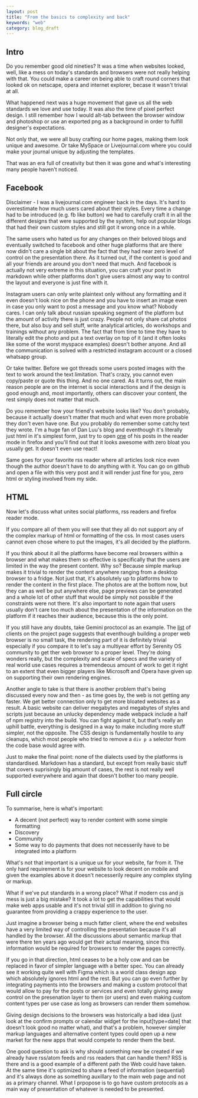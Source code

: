 ```yaml
---
layout: post
title: "From the basics to complexity and back"
keywords: "web"
category: blog_draft
---
```


## Intro

Do you remember good old nineties? It was a time when websites looked, well,
like a mess on today's standards and browsers were not really helping with
that. You could make a career on being able to craft round corners that looked
ok on netscape, opera and internet explorer, becase it wasn't trivial at all.

What happened next was a huge movement that gave us all the web standards we
love and use today. It was also the time of pixel perfect design.  I still
remember how I would alt-tab between the browser window and photoshop or use an
exported png as a background in order to fulfill designer's expectations.

Not only that, we were all busy crafting our home pages, making them look
unique and awesome. Or take MySpace or Livejournal.com where you could make
your journal unique by adjusting the templates.

That was an era full of creativity but then it was gone and what's interesting
many people haven't noticed.

## Facebook

Disclaimer - I was a livejournal.com engineer back in the days. It's hard to
overestimate how much users cared about their styles. Every time a change
had to be introduced (e.g. fb like button) we had to carefully craft it in all
the different designs that were supported by the system, help out popular blogs
that had their own custom styles and still got it wrong once in a while.

The same users who hated us for any changes on their beloved blogs and
eventually switched to facebook and other huge platforms that are there now
didn't care a single bit about the fact that they had near zero level of
control on the presentation there. As it turned out, if the content is good and
all your friends are around you don't need that much. And facebook is actually
not very extreme in this situation, you can craft your post in markdown while
other platforms don't give users almost any way to control the layout and
everyone is just fine with it.

Instagram users can only write plaintext only without any formatting and it
even doesn't look nice on the phone and you have to insert an image even in
case you only want to post a message and you know what? Nobody cares. I can
only talk about russian speaking segment of the platform but the amount of
activity there is just crazy. People not only share cat photos there, but also
buy and sell stuff, write analytical articles, do workshops and trainings
without any problem. The fact that from time to time they have to literally
edit the photo and put a text overlay on top of it (and it often looks like
some of the worst myspace examples) doesn't bother anyone. And all the
communication is solved with a restricted instagram account or a closed
whatsapp group.

Or take twitter. Before we got threads some users posted images with the text
to work around the text limitation. That's crazy, you cannot even copy/paste or
quote this thing. And no one cared. As it turns out, the main reason people are
on the internet is social interactions and if the design is good enough and,
most importantly, others can discover your content, the rest simply does not
matter that much.

Do you remember how your friend's website looks like? You don't probably,
because it actually doesn't matter that much and what even more probable they
don't even have one. But you probably do remember some catchy text they wrote.
I'm a huge fan of Dan Luu's blog and eventhough it's literally just html in
it's simplest form, just try to open [one][1] of his posts in the reader mode
in firefox and you'll find out that it looks awesome with zero bloat you
usually get. It doesn't even use react!

Same goes for your favorite rss reader where all articles look nice even though
the author doesn't have to do anything with it. You can go on github and open a
file with this very post and it will render just fine for you, zero html or
styling involved from my side.

## HTML

Now let's discuss what unites social platforms, rss readers and firefox reader
mode.

If you compare all of them you will see that they all do not support any of the
complex markup of html or formatting of the css. In most cases users cannot
even chose where to put the images, it's all decided by the platform.

If you think about it all the platforms have become real browsers within a
browser and what makes them so effective is specifically that the users are
limited in the way the present content. Why so? Because simple markup makes it
trivial to render the content anywhere ranging from a desktop browser to a
fridge.  Not just that, it's absolutely up to platforms how to render the
content in the first place. The photos are at the bottom now, but they can as
well be put anywhere else, page previews can be generated and a whole lot of
other stuff that would be simply not possible if the constraints were not
there.  It's also important to note again that users usually don't care too
much about the presentation of the information on the platform if it reaches
their audience, because this is the only point.

If you still have any doubts, take Gemini proctocol as an example. The
[list][2] of clients on the project page suggests that eventhough building a
proper web browser is no small task, the rendering part of it is definitely
trivial especially if you compare it to let's say a multiyear effort by
Serenity OS community to get ther web browser to a proper level. They're doing
wonders really, but the complexity and scale of specs and the variety of real
world use cases requires a tremendeous amount of work to get it right to an
extent that even bigger players like Microsoft and Opera have given up on
supporting their own rendering engines.

Another angle to take is that there is another problem that's being discussed
every now and then - as time goes by, the web is not getting any faster. We get
better connection only to get more bloated websites as a result. A basic
website can deliver megabytes and megabytes of styles and scripts just because
an unlucky dependency made webpack include a half of npm registry into the
build. You can fight against it, but that's really an uphill battle, everything
is designed in a way to make including more stuff simpler, not the opposite.
The CSS design is fundamentally hostile to any cleanups, which most people who
tried to remove a `div p a` selector from the code base would agree with.

Just to make the final point: none of the dialects used by the platforms is
standardised. Markdown has a standard, but except from really basic stuff that
covers suprisingly big amount of cases, the rest is not really well supported
everywhere and again that doesn't bother too many people.

## Full circle

To summarise, here is what's important:

- A decent (not perfect) way to render content with some simple formatting
- Discovery
- Community
- Some way to do payments that does not necesserily have to be integrated into
  a platform

What's not that important is a unique ux for your website, far from it. The
only hard requirement is for your website to look decent on mobile and given
the examples above it doesn't necesserily require any complex styling or
markup.

What if we've put standards in a wrong place? What if modern css and js mess is
just a big mistake? It took a lot to get the capabilities that would make web
apps usable and it's not trivial still in addition to giving no guarantee from
providing a crappy experience to the user.

Just imagine a browser being a much fatter client, where the end websites have
a very limited way of controlling the presentation because it's all handled by
the browser. All the discussions about semantic markup that were there ten
years ago would get their actual meaning, since this information would be
required for browsers to render the pages correctly.

If you go in that direction, html ceases to be a holy cow and can be replaced
in favor of simpler language with a better spec. You can already see it working
quite well with Figma which is a world class design app which absolutely
ignores html and the rest. But you can go even further by integrating payments
into the browsers and making a custom protocol that would allow to pay for the
posts or services and even totally giving away control on the presenation layer
to them (or users) and even making custom content types per use case as long as
browsers can render them somehow.

Giving design decisions to the browsers was historically a bad idea (just
look at the confirm prompts or calendar widget for the input[type=date] that
doesn't look good no matter what), and that's a problem, however simpler
markup languages and alternative content types could open up a new market
for the new apps that would compete to render them the best.

One good question to ask is why should something new be created if we already
have rss/atom feeds and rss readers that can handle them? RSS is there and is a
good example of a different path the Web could have taken. At the same time
it's optimized to share a feed of information (sequential)  and it's always
done as something auxillary to the main web page and not as a primary channel.
What I prpopose is to go have custom protocols as a main way of presentation
of whatever is needed to be presented.


[1]: https://danluu.com/simple-architectures/
[2]: https://gemini.circumlunar.space/software/
